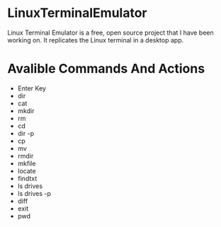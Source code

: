# LinuxTerminalEmulator
Linux Terminal Emulator is a free, open source project that I have been working on. It replicates the Linux terminal in a desktop app.

# Avalible Commands And Actions
- Enter Key
- dir
- cat
- mkdir
- rm 
- cd
- dir -p
- cp
- mv
- rmdir
- mkfile
- locate
- findtxt
- ls drives
- ls drives -p
- diff
- exit
- pwd
